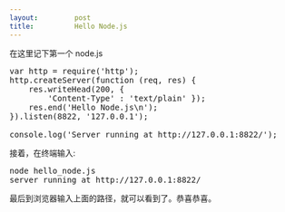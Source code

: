 ```yaml
---
layout:         post
title:          Hello Node.js
---
```

在这里记下第一个 node.js
<pre name="colorcode" class="js">
var http = require('http');
http.createServer(function (req, res) {
    res.writeHead(200, {
        'Content-Type' : 'text/plain' });
    res.end('Hello Node.js\n');
}).listen(8822, '127.0.0.1');

console.log('Server running at http://127.0.0.1:8822/');
</pre>

接着，在终端输入:
<pre name="colorcode" class="js">
node hello_node.js
server running at http://127.0.0.1:8822/
</pre>

最后到浏览器输入上面的路径，就可以看到了。恭喜恭喜。

